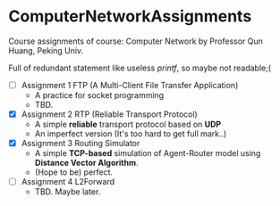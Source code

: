 # ComputerNetworkAssignments

Course assignments of course: Computer Network by Professor Qun Huang, Peking Univ.

Full of redundant statement like useless *printf*, so maybe not readable;(

- [ ] Assignment 1 FTP (A Multi-Client File Transfer Application)
  - A practice for socket programming
  - TBD.
- [x] Assignment 2 RTP (Reliable Transport Protocol)
  - A simple **reliable** transport protocol based on **UDP**
  - An imperfect version (It's too hard to get full mark..)
- [x] Assignment 3 Routing Simulator
  - A simple **TCP-based** simulation of Agent-Router model using **Distance Vector Algorithm**.
  - (Hope to be) perfect.
- [ ] Assignment 4 L2Forward
  - TBD. Maybe later.